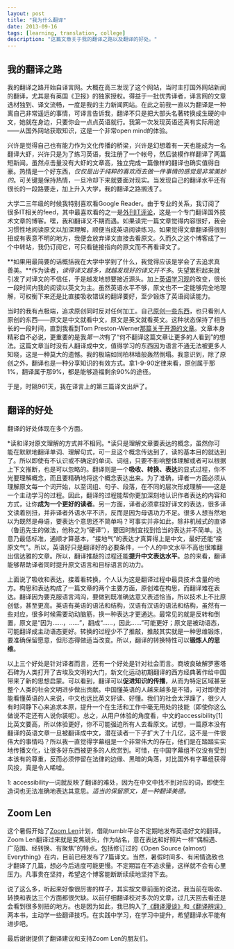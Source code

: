 ```yaml
---
layout: post
title: "我为什么翻译"
date: 2013-09-16
tags: [learning, translation, college]
description: "这篇文章关于我的翻译之路以及翻译的好处。"
---
```


## 我的翻译之路

我的翻译之路开始自译言网。大概在高三发现了这个网站，当时主打国外网站新闻的翻译，尤其是有英国《卫报》的独家授权。得益于一批优秀译者，译言网的文章选材独到、译文流畅，一度是我的主力新闻网站。在此之前我一直以为翻译是一种离自己非常遥远的事情，可译言告诉我，翻译不只是把大部头名著转换成生硬的中文，她就在身边，只要你会一点点英语就行。我第一次发现英语还真有实际用途——从国外网站获取知识，这是一个非常open mind的体验。

兴许是觉得自己也有能力作为文化传播的桥梁，兴许是幻想着有一天也能成为一名翻译大虾，兴许只是为了练习英语，我注册了一个帐号，然后装模作样翻译了两篇短新闻。虽然点击量没有大虾的文章高，独立完成一篇像样的翻译也确实值得自豪。热情是一个好东西，*仅仅是出于纯粹的喜欢而去做一件事情的感觉是非常美妙的*。可关键是保持热情，一旦冷却下来就要面对现实。当发现自己的翻译水平还有很长的一段路要走，加上升入大学，我的翻译之路搁浅了。

大学二三年级的时候我特别喜欢看Google Reader。由于专业的关系，我订阅了很多IT相关的feed，其中最喜欢看的之一是[外刊IT评论](http://www.aqee.net/)，这是一个专门翻译国外技术文章的博客。嘿，我和翻译又不期而遇。如果读完一篇文章觉得内容很好，我会习惯性地阅读原文以加深理解，顺便当成英语阅读练习。如果觉得文章翻译得很别扭或有表意不明的地方，我便会放弃译文直接去看原文。久而久之这个博客成了一个中转站，我仍订阅它，可只看链接指向的原文而不再看译文了。

**如果用最简要的话概括我在大学中学到了什么，我觉得应该是学会了去追求真善美。**作为读者，*读得译文越多，就越发现好的译文并不多*。失望累积起来就引发了对译文的不信任，于是越发地想要接近源头。加上[英语学习观](/2012/06/on-learning-english/)的改变，很长一段时间内我的阅读以英文为主。虽然英语水平不够，原文也不一定能够完全地理解，可权衡下来还是比直接吸收错误的翻译要好，至少锻炼了英语阅读能力。

当时的我有点极端，追求原创同时反对任何加工。自己[原创一些东西](http://hackab.it)，也只看别人原创的东西——原文是中文就看中文，原文是英文就看英文。这种状态保持了相当长的一段时间，直到我看到Tom Preston-Werner[那篇关于开源的文章](http://tom.preston-werner.com/2011/11/22/open-source-everything.html)。文章本身精彩自不必说，更重要的是我*第一次*有了“何不翻译这篇文章让更多的人看到”的想法。这篇文章当时没有人翻译成中文，值得学习的东西因为语言不通无法被更多人知晓，这是一种莫大的遗憾。我的极端如同柏林墙般轰然倒塌。我意识到，除了原创之外，翻译也是一种分享知识的有效方式。拿1-9-90定律来看，原创属于那1%，翻译属于那9%，都是能够造福剩余90%的途径。

于是，时隔961天，我在译言上的第三篇译文出炉了。

## 翻译的好处

翻译的好处体现在多个方面。

*读和译对原文理解的方式并不相同。*读只是理解文章要表达的概念，虽然你可能在默默地翻译单词、理解句式，可一旦这个概念传达到了，读的基本目的就达到了。所以即使有不认识或不确定的单词、词组，只要不影响整体理解或者可以根据上下文推断，也是可以忽略的。翻译则是一个**吸收、转换、表达**的显式过程，你不光要理解概念，而且要精确地将这个概念表达出来。为了准确，译者一方面必须从理解原文每一个词开始，以至词组、句子、段落，在不同的层次形成理解——这是一个主动学习的过程。因此，翻译的过程能帮你更加深刻地认识作者表达的内容和方式，让你**成为一个更好的读者**。另一方面，译者必须拿捏好译文的表达，很多译文读着别扭，并非译者外语水平不济，反而是因为母语功力不足。很多人想当然地以为既然是母语，要表达个意思还不简单吗？可事实并非如此，除非机械式的直译（鲁迅先生的做法，他称之为“硬译”），要因时制宜找到恰当的表达并不简单。达意乃最低标准，通顺才算基本，“接地气”的表达才真算得上是中文，最好还能“接原文气”。所以，英语好只是翻译好的必要条件，一个人的中文水平不高也很难翻出信达雅的文章。所以，翻译推敲的过程还能**提升中文表达水平**。总的来看，翻译能够帮助译者同时提升原文语言和目标语言的功力。

上面说了吸收和表达，接着看转换，个人认为这是翻译过程中最具技术含量的地方。构思和表达构成了一篇文章的两个主要方面，原创难在构思，而翻译难在表达。翻译因为要克服语言鸿沟，要做到既准确达意又表述恰当，所以技术上不比原创低，甚至更高。英语有英语的语法和结构，汉语有汉语的语法和结构，虽然有一些对应，很多时候需要动动脑筋，换一种表达才更通达。最常见的就是反转和倒置，原文是“因为……，……”，翻成“……，因此……”可能更好；原文是被动语态，可能翻译成主动语态更好。转换的过程少不了推敲，推敲其实就是一种思维锻炼，要准确保留愿意，但形态得做适当改变。所以，翻译的转换特性可以**锻炼人的思维**。

以上三个好处是针对译者而言，还有一个好处是针对社会而言。商坡良破解罗塞塔石碑为人类打开了古埃及文明的大门，新文化运动初期翻译的西方经典著作给中国带来了新的思想启蒙。可以看到，翻译可以**促进知识的传播**，从而为特定区域甚至整个人类的社会文明进步做出贡献。中国懂英语的人越来越多是不错，可对即使对能看懂英语的人来说，中文也远比英文好读、好懂。我们的社会太浮躁了，很少人有时间静下心来追求本原，提升一个在生活和工作中毫无用处的技能（即使你这么做说不定还有人说你装呢）。总之，从用户体验的角度看，中文的accessibility[1]比英文要高，所以体验更好，你不可能强迫所有人去看原文。试想，一篇原本没有翻译的英语文章一旦被翻译成中文，潜在读者一下子扩大了十几亿，这不是一件很伟大的事情吗？所以我一直觉得字幕组是一个非常伟大的存在，他们是在踏踏实实地传播文化，让很多好东西被更多的人欣赏到。可惜，在中国字幕组不仅没有受到本该有的尊重，反而必须停留在法律的边缘、黑暗的角落，对比国外有字幕组获得风投，真是令人唏嘘。

1: accessibility一词就反映了翻译的难处，因为在中文中找不到对应的词，即使生造词也无法准确地表达其意思。*适当的保留原文，是一种翻译美德。*

## Zoom Len

这个暑假开始了[Zoom Len](http://kavinyao.tumblr.com/)计划，借助tumblr平台不定期地发布英语好文的翻译。Zoom Len翻译过来就是变焦镜头，作为站名，意在表达和好照片一样“偶相遇、广范围、经转换、有聚焦”的特点。包括修订过的《Open Source (almost) Everything》在内，目前已经发布了7篇译文。当然，暑假时间多、有闲情逸致也才翻译了几篇，想必今后进度可能更慢。不定期旨在不追求量，这样就不会有心里压力。凡事贵在坚持，希望这个博客能断断续续地坚持下去。

说了这么多，听起来好像很厉害的样子，其实按文章前面的说法，我当前在吸收、转换和表达三个方面都很欠缺。以前仔细翻译校对多次的文章，过几天回去看还是会看到很多别扭的地方。也是因为如此，我已购入了[《翻译漫谈》](http://www.ituring.com.cn/book/1225)和[《翻译辨误》](http://www.amazon.cn/dp/B009TCJGLE)两本书，主动学一些翻译技巧。在实践中学习，在学习中提升，希望翻译水平能有进步吧。

最后谢谢提供了翻译建议和支持Zoom Len的朋友们。
